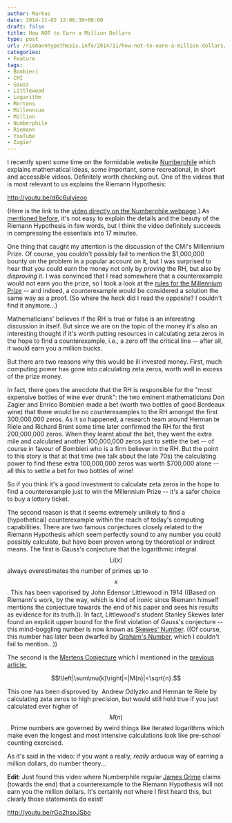 ```yaml
---
author: Markus
date: 2014-11-02 12:06:30+00:00
draft: false
title: How NOT to Earn a Million Dollars
type: post
url: /riemannhypothesis.info/2014/11/how-not-to-earn-a-million-dollars/
categories:
- Feature
tags:
- Bombieri
- CMI
- Gauss
- Littlewood
- Logarithm
- Mertens
- Millennium
- Million
- Numberphile
- Riemann
- YouTube
- Zagier
---
```


I recently spent some time on the formidable website [Numberphile](http://www.numberphile.com/) which explains mathematical ideas, some important, some recreational, in short and accessible videos. Definitely worth checking out. One of the videos that is most relevant to us explains the Riemann Hypothesis:

http://youtu.be/d6c6uIyieoo

<!-- more -->

(Here is the link to the [video directly on the Numberphile webpage](http://www.numberphile.com/videos/riemann_hypothesis.html).) As [mentioned before](http://www.riemannhypothesis.info/2014/10/tossing-the-prime-coin/), it's not easy to explain the details and the beauty of the Riemann Hypothesis in few words, but I think the video definitely succeeds in compressing the essentials into 17 minutes.

One thing that caught my attention is the discussion of the CMI's Millennium Prize. Of course, you couldn't possibly fail to mention the $1,000,000 bounty on the problem in a popular account on it, but I was surprised to hear that you could earn the money not only by _proving_ the RH, but also by _disproving_ it. I was convinced that I read somewhere that a counterexample would not earn you the prize, so I took a look at the [rules for the Millennium Prize](http://www.claymath.org/millennium-problems/rules-millennium-prizes) -- and indeed, a counterexample would be considered a solution the same way as a proof. (So where the heck did I read the opposite? I couldn't find it anymore...)

Mathematicians' believes if the RH is true or false is an interesting discussion in itself. But since we are on the topic of the money it's also an interesting thought if it's worth putting resources in calculating zeta zeros in the hope to find a counterexample, i.e., a zero off the critical line -- after all, it would earn you a million bucks.

But there are two reasons why this would be ill invested money. First, much computing power has gone into calculating zeta zeros, worth well in excess of the prize money.

In fact, there goes the anecdote that the RH is responsible for the "most expensive bottles of wine ever drunk": the two eminent mathematicians Don Zagier and Enrico Bombieri made a bet (worth two bottles of good Bordeaux wine) that there would be no counterexamples to the RH amongst the first 300,000,000 zeros. As it so happened, a research team around Herman te Riele and Richard Brent some time later confirmed the RH for the first 200,000,000 zeros. When they learnt about the bet, they went the extra mile and calculated another 100,000,000 zeros just to settle the bet -- of course in favour of Bombieri who is a firm believer in the RH. But the point to this story is that at that time (we talk about the late 70s) the calculating power to find these extra 100,000,000 zeros was worth $700,000 alone -- all this to settle a bet for two bottles of wine!

So if you think it's a good investment to calculate zeta zeros in the hope to find a counterexample just to win the Millennium Prize -- it's a safer choice to buy a lottery ticket.

The second reason is that it seems extremely unlikely to find a (hypothetical) counterexample within the reach of today's computing capabilities. There are two famous conjectures closely related to the Riemann Hypothesis which seem perfectly sound to any number you could possibly calculate, but have been proven wrong by theoretical or indirect means. The first is Gauss's conjecture that the logarithmic integral $$\mathrm{Li}(x)$$ always overestimates the number of primes up to $$x$$. This has been vaporised by John Edensor Littlewood in 1914 ((Based on Riemann's work, by the way, which is kind of ironic since Riemann himself mentions the conjecture towards the end of his paper and sees his results as evidence for its truth.)). In fact, Littlewood's student Stanley Skewes later found an explicit upper bound for the first violation of Gauss's conjecture -- this mind-boggling number is now known as [Skewes' Number](http://en.wikipedia.org/wiki/Skewes%27_number). ((Of course, this number has later been dwarfed by [Graham's Number](http://en.wikipedia.org/wiki/Graham%27s_number), which I couldn't fail to mention...))

The second is the [Mertens Conjecture](http://en.wikipedia.org/wiki/Mertens_conjecture) which I mentioned in the [previous article:](http://www.riemannhypothesis.info/2014/10/tossing-the-prime-coin/)

$$!\left|\sum\mu(k)\right|=|M(n)|<\sqrt{n}.$$

This one has been disproved by  Andrew Odlyzko and Herman te Riele by calculating zeta zeros to high precision, but would still hold true if you just calculated ever higher of $$M(n)$$. Prime numbers are governed by weird things like iterated logarithms which make even the longest and most intensive calculations look like pre-school counting exercised.

As it's said in the video: if you want a really, _really_ arduous way of earning a million dollars, do number theory...

**Edit**: Just found this video where Numberphile regular [James Grime](http://singingbanana.com/) claims (towards the end) that a counterexample to the Riemann Hypothesis will not earn you the million dollars. It's certainly not where I first heard this, but clearly those statements do exist!

http://youtu.be/rGo2hsoJSbo
